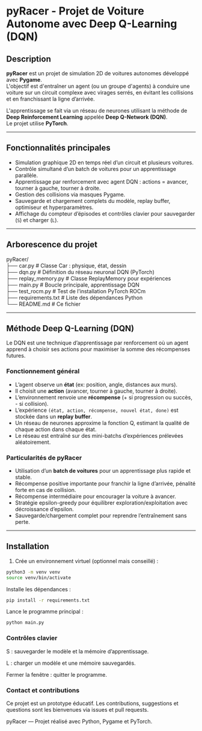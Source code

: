 # pyRacer - Projet de Voiture Autonome avec Deep Q-Learning (DQN)

## Description

**pyRacer** est un projet de simulation 2D de voitures autonomes développé avec **Pygame**.  
L'objectif est d'entraîner un agent (ou un groupe d'agents) à conduire une voiture sur un circuit complexe avec virages serrés, en évitant les collisions et en franchissant la ligne d’arrivée.  

L'apprentissage se fait via un réseau de neurones utilisant la méthode de **Deep Reinforcement Learning** appelée **Deep Q-Network (DQN)**.  
Le projet utilise **PyTorch**.

---

## Fonctionnalités principales

- Simulation graphique 2D en temps réel d’un circuit et plusieurs voitures.
- Contrôle simultané d’un batch de voitures pour un apprentissage parallèle.
- Apprentissage par renforcement avec agent DQN : actions = avancer, tourner à gauche, tourner à droite.
- Gestion des collisions via masques Pygame.
- Sauvegarde et chargement complets du modèle, replay buffer, optimiseur et hyperparamètres.
- Affichage du compteur d’épisodes et contrôles clavier pour sauvegarder (`S`) et charger (`L`).

---

## Arborescence du projet

pyRacer/  
├── car.py # Classe Car : physique, état, dessin  
├── dqn.py # Définition du réseau neuronal DQN (PyTorch)  
├── replay_memory.py # Classe ReplayMemory pour expériences  
├── main.py # Boucle principale, apprentissage DQN  
├── test_rocm.py # Test de l’installation PyTorch ROCm  
├── requirements.txt # Liste des dépendances Python  
└── README.md # Ce fichier  

---

## Méthode Deep Q-Learning (DQN)

Le DQN est une technique d’apprentissage par renforcement où un agent apprend à choisir ses actions pour maximiser la somme des récompenses futures.

### Fonctionnement général

- L’agent observe un **état** (ex: position, angle, distances aux murs).
- Il choisit une **action** (avancer, tourner à gauche, tourner à droite).
- L’environnement renvoie une **récompense** (+ si progression ou succès, - si collision).
- L’expérience `(état, action, récompense, nouvel état, done)` est stockée dans un **replay buffer**.
- Un réseau de neurones approxime la fonction Q, estimant la qualité de chaque action dans chaque état.
- Le réseau est entraîné sur des mini-batchs d’expériences prélevées aléatoirement.

### Particularités de pyRacer

- Utilisation d’un **batch de voitures** pour un apprentissage plus rapide et stable.
- Récompense positive importante pour franchir la ligne d’arrivée, pénalité forte en cas de collision.
- Récompense intermédiaire pour encourager la voiture à avancer.
- Stratégie epsilon-greedy pour équilibrer exploration/exploitation avec décroissance d’epsilon.
- Sauvegarde/chargement complet pour reprendre l’entraînement sans perte.

---

## Installation

1. Crée un environnement virtuel (optionnel mais conseillé) :

```bash
python3 -m venv venv
source venv/bin/activate
```
Installe les dépendances :


```bash
pip install -r requirements.txt
```
Lance le programme principal :

```bash
python main.py
```

### Contrôles clavier
S : sauvegarder le modèle et la mémoire d’apprentissage.

L : charger un modèle et une mémoire sauvegardés.

Fermer la fenêtre : quitter le programme.

### Contact et contributions
Ce projet est un prototype éducatif.
Les contributions, suggestions et questions sont les bienvenues via issues et pull requests.

pyRacer — Projet réalisé avec Python, Pygame et PyTorch.
